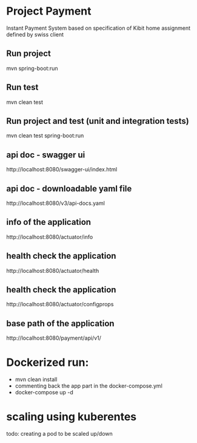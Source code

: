 # Project Payment
Instant Payment System based on specification of Kibit home assignment defined by swiss client

## Run project
mvn spring-boot:run

## Run test
mvn clean test

## Run project and test (unit and integration tests)
mvn clean test spring-boot:run

## api doc - swagger ui
http://localhost:8080/swagger-ui/index.html

## api doc - downloadable yaml file
http://localhost:8080/v3/api-docs.yaml

## info of the application
http://localhost:8080/actuator/info

## health check the application
http://localhost:8080/actuator/health

## health check the application
http://localhost:8080/actuator/configprops

## base path of the application
http://localhost:8080/payment/api/v1/

# Dockerized run:
- mvn clean install
- commenting back the app part in the docker-compose.yml
- docker-compose up -d

# scaling using kuberentes
todo: creating a pod to be scaled up/down